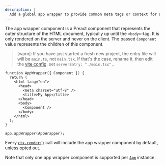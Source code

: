 ```yaml
---
description: |
  Add a global app wrapper to provide common meta tags or context for application routes.
---
```


The app wrapper component is a Preact component that represents the outer
structure of the HTML document, typically up until the `<body>`-tag. It is only
rendered on the server and never on the client. The passed `Component` value
represents the children of this component.

> [warn]: If you have just started a fresh new project, the entry file will will
> be `main.ts`, not `main.tsx`. If that's the case, rename it, then edit the
> [vite config](/docs/advanced/vite), set `serverEntry: "./main.tsx",`.

```tsx main.tsx
function AppWrapper({ Component }) {
  return (
    <html lang="en">
      <head>
        <meta charset="utf-8" />
        <title>My App</title>
      </head>
      <body>
        <Component />
      </body>
    </html>
  );
}

app.appWrapper(AppWrapper);
```

Every [`ctx.render()`](/docs/concepts/context#render-1) call will include the
app wrapper component by default, unless opted out.

Note that only one app wrapper component is supported per
[`App`](/docs/concepts/app) instance.
